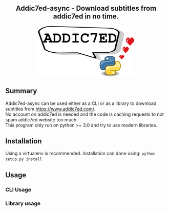 <h2 align="center">Addic7ed-async - Download subtitles from addic7ed in no time.</h2>

<p align="center">
  <img src="https://github.com/0hax/addic7ed-async/blob/main/docs/logo.png">
</p>


## Summary
Addic7ed-async can be used either as a CLI or as a library to download subtitles from https://www.addic7ed.com/.  
No account on addic7ed is needed and the code is caching requests to not spam addic7ed website too much.  
This program only run on python >= 3.0 and try to use modern libraries.


## Installation

Using a virtualenv is recommended. Installation can done using:
`python setup.py install`

## Usage

### CLI Usage

### Library usage

